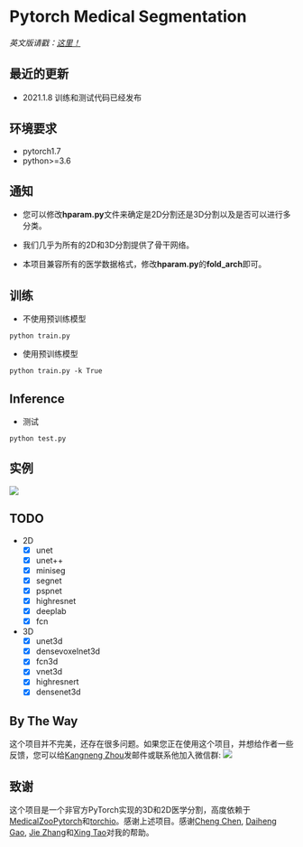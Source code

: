 # Pytorch Medical Segmentation
<i>英文版请戳：<a href='https://github.com/MontaEllis/Pytorch-Medical-Segmentation/blob/master/README.md'>这里！</a></i><br />


## 最近的更新
* 2021.1.8 训练和测试代码已经发布

## 环境要求
* pytorch1.7
* python>=3.6

## 通知
* 您可以修改**hparam.py**文件来确定是2D分割还是3D分割以及是否可以进行多分类。

* 我们几乎为所有的2D和3D分割提供了骨干网络。
* 本项目兼容所有的医学数据格式，修改**hparam.py**的**fold_arch**即可。


## 训练
* 不使用预训练模型
```
python train.py
```
* 使用预训练模型
```
python train.py -k True
```
  
## Inference
* 测试
```
python test.py
```

## 实例
![](https://ellis.oss-cn-beijing.aliyuncs.com/img/20210108180425.png)



## TODO
* 2D
    - [x] unet
    - [x] unet++
    - [x] miniseg
    - [x] segnet
    - [x] pspnet
    - [x] highresnet
    - [x] deeplab
    - [x] fcn
* 3D
    - [x] unet3d
    - [x] densevoxelnet3d
    - [x] fcn3d
    - [x] vnet3d
    - [x] highresnert
    - [x] densenet3d

## By The Way
这个项目并不完美，还存在很多问题。如果您正在使用这个项目，并想给作者一些反馈，您可以给[Kangneng Zhou](elliszkn@163.com)发邮件或联系他加入微信群:
![](https://ellis.oss-cn-beijing.aliyuncs.com/img/20210108151444.png)

## 致谢
这个项目是一个非官方PyTorch实现的3D和2D医学分割，高度依赖于[MedicalZooPytorch](https://github.com/black0017/MedicalZooPytorch)和[torchio](https://github.com/fepegar/torchio)。感谢上述项目。感谢[Cheng Chen](b20170310@xs.ustb.edu.cn), [Daiheng Gao](samuel.gao023@gmail.com), [Jie Zhang](jpeter.zhang@connect.polyu.hk)和[Xing Tao](kakatao@foxmail.com)对我的帮助。
